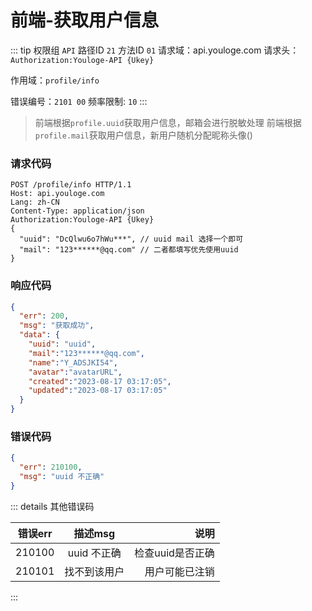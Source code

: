 # 前端-获取用户信息
::: tip 权限组 `API` 路径ID `21` 方法ID `01`
请求域：api.youloge.com 请求头：`Authorization:Youloge-API {Ukey}`

作用域：`profile/info`

错误编号：`2101 00` 频率限制: `10` 
:::

> 前端根据`profile.uuid`获取用户信息，邮箱会进行脱敏处理
> 前端根据`profile.mail`获取用户信息，新用户随机分配昵称头像()

### 请求代码
``` http
POST /profile/info HTTP/1.1
Host: api.youloge.com
Lang: zh-CN
Content-Type: application/json
Authorization:Youloge-API {Ukey}
{
  "uuid": "DcQlwu6o7hWu***", // uuid mail 选择一个即可
  "mail": "123******@qq.com" // 二者都填写优先使用uuid
}
```
### 响应代码
``` json
{
  "err": 200,
  "msg": "获取成功",
  "data": {
    "uuid": "uuid",
    "mail":"123******@qq.com",
    "name":"Y_ADSJKI54",
    "avatar":"avatarURL",
    "created":"2023-08-17 03:17:05",
    "updated":"2023-08-17 03:17:05"
  }
}
```
### 错误代码
``` json
{
  "err": 210100,
  "msg": "uuid 不正确"
}
```



::: details 其他错误码

| 错误err        |      描述msg      |  说明 |
| ------------- | :-----------: | ----: |
| 210100      | uuid 不正确 | 检查uuid是否正确 |
| 210101      |   找不到该用户    |  用户可能已注销 |

:::




